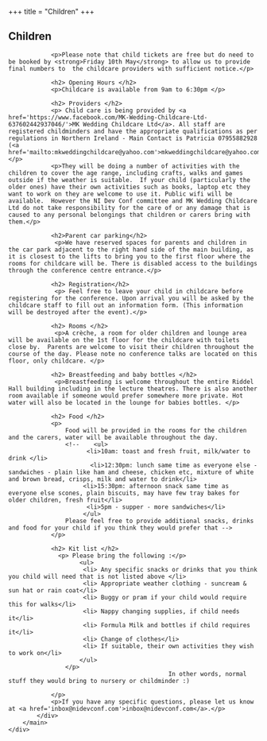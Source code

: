+++
title = "Children"
+++

<section class="row">
    <div class="main-container">
        <a id="top"></a>
        <main class="container generic">
            <div class="col-md-12 main">
                <h1>Children</h1>

                <p>Please note that child tickets are free but do need to be booked by <strong>Friday 10th May</strong> to allow us to provide final numbers to  the childcare providers with sufficient notice.</p>

                <h2> Opening Hours </h2>
                <p>Childcare is available from 9am to 6:30pm </p>
                
                <h2> Providers </h2>
                <p> Child care is being provided by <a href='https://www.facebook.com/MK-Wedding-Childcare-Ltd-637602442937046/'>MK Wedding Childcare Ltd</a>. All staff are registered childminders and have the appropriate qualifications as per regulations in Northern Ireland - Main Contact is Patricia 07955882928 (<a href='mailto:mkweddingchildcare@yahoo.com'>mkweddingchildcare@yahoo.com</a>)</p> 
                <p>They will be doing a number of activities with the children to cover the age range, including crafts, walks and games outside if the weather is suitable.  If your child (particularly the older ones) have their own activities such as books, laptop etc they want to work on they are welcome to use it. Public wifi will be available.  However the NI Dev Conf committee and MK Wedding Childcare Ltd do not take responsibility for the care of or any damage that is caused to any personal belongings that children or carers bring with them.</p>

                <h2>Parent car parking</h2>
                 <p>We have reserved spaces for parents and children in the car park adjacent to the right hand side of the main building, as it is closest to the lifts to bring you to the first floor where the rooms for childcare will be. There is disabled access to the buildings through the conference centre entrance.</p>

                <h2> Registration</h2>
                 <p> Feel free to leave your child in childcare before registering for the conference. Upon arrival you will be asked by the childcare staff to fill out an information form. (This information will be destroyed after the event).</p>

                <h2> Rooms </h2>
                 <p>A crèche, a room for older children and lounge area will be available on the 1st floor for the childcare with toilets close by.  Parents are welcome to visit their children throughout the course of the day. Please note no conference talks are located on this floor, only childcare. </p>

                <h2> Breastfeeding and baby bottles </h2>
                 <p>Breastfeeding is welcome throughout the entire Riddel Hall building including in the lecture theatres. There is also another room available if someone would prefer somewhere more private. Hot water will also be located in the lounge for babies bottles. </p>

                <h2> Food </h2>
                <p>
                    Food will be provided in the rooms for the children and the carers, water will be available throughout the day.
                    <!--    <ul>
                          <li>10am: toast and fresh fruit, milk/water to drink </li>
                           <li>12:30pm: lunch same time as everyone else - sandwiches - plain like ham and cheese, chicken etc, mixture of white and brown bread, crisps, milk and water to drink</li>
                         <li>15:30pm: afternoon snack same time as everyone else scones, plain biscuits, may have few tray bakes for older children, fresh fruit</li>
                          <li>5pm - supper - more sandwiches</li>
                         </ul>
                    Please feel free to provide additional snacks, drinks and food for your child if you think they would prefer that -->
                </p>

                <h2> Kit list </h2>
                  <p> Please bring the following :</p>
                        <ul>
                         <li> Any specific snacks or drinks that you think you child will need that is not listed above </li>
                         <li> Appropriate weather clothing - suncream & sun hat or rain coat</li>
                         <li> Buggy or pram if your child would require this for walks</li>
                         <li> Nappy changing supplies, if child needs it</li>
                         <li> Formula Milk and bottles if child requires it</li>
                         <li> Change of clothes</li>
                         <li> If suitable, their own activities they wish to work on</li>
                        </ul>
                    </p>
                                                 In other words, normal stuff they would bring to nursery or childminder :)

                </p>
                <p>If you have any specific questions, please let us know at <a href='inbox@nidevconf.com'>inbox@nidevconf.com</a>.</p>
            </div>
        </main>
    </div>
</section>
